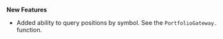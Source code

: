 **New Features**

* Added ability to query positions by symbol. See the ```PortfolioGateway.``` function.